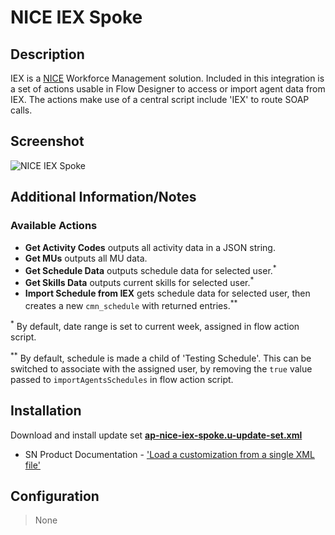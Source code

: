 # NICE IEX Spoke

## Description

IEX is a [NICE](https://www.nice.com/engage/workforce-optimization/workforce-management) Workforce Management solution. Included in this integration is a set of actions usable in Flow Designer to access or import agent data from IEX. The actions make use of a central script include 'IEX' to route SOAP calls.

## Screenshot

![NICE IEX Spoke](https://raw.githubusercontent.com/platform-experience/api-integration-library/master/src/ap-nice-iex-spoke/images/ap-nice-iex-spoke-actions.png)

## Additional Information/Notes

### Available Actions

* **Get Activity Codes** outputs all activity data in a JSON string.
* **Get MUs** outputs all MU data.
* **Get Schedule Data** outputs schedule data for selected user.<sup>\*</sup>
* **Get Skills Data** outputs current skills for selected user.<sup>\*</sup>
* **Import Schedule from IEX** gets schedule data for selected user, then creates a new `cmn_schedule` with returned entries.<sup>\*\*</sup>

<sup>\*</sup> By default, date range is set to current week, assigned in flow action script.

<sup>\*\*</sup> By default, schedule is made a child of 'Testing Schedule'. This can be switched to associate with the assigned user, by removing the `true` value passed to `importAgentsSchedules` in flow action script.

## Installation

Download and install update set **[ap-nice-iex-spoke.u-update-set.xml](https://github.com/platform-experience/api-integration-library/blob/master/src/ap-nice-iex-spoke/ap-nice-iex-spoke.u-update-set.xml)**

* SN Product Documentation - ['Load a customization from a single XML file'](https://docs.servicenow.com/bundle/kingston-application-development/page/build/system-update-sets/task/t_SaveAnUpdateSetAsAnXMLFile.html)

## Configuration

> None
